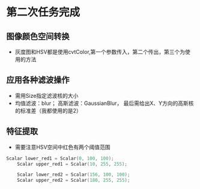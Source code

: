 # 第二次任务完成

## 图像颜色空间转换
- 灰度图和HSV都是使用cvtColor,第一个参数传入，第二个传出，第三个为使用的方法

## 应用各种滤波操作
- 需用Size指定滤波核的大小
- 均值滤波：blur； 高斯滤波：GaussianBlur， 最后需给出X、Y方向的高斯核的标准差（我都使用的是2）

## 特征提取
- 需要注意HSV空间中红色有两个阈值范围
```CPP
Scalar lower_red1 = Scalar(0, 100, 100);
    Scalar upper_red1 = Scalar(10, 255, 255);

    Scalar lower_red2 = Scalar(156, 100, 100);
    Scalar upper_red2 = Scalar(180, 255, 255);
```
